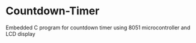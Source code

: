 # Countdown-Timer
Embedded C program for countdown timer using 8051 microcontroller and LCD display
